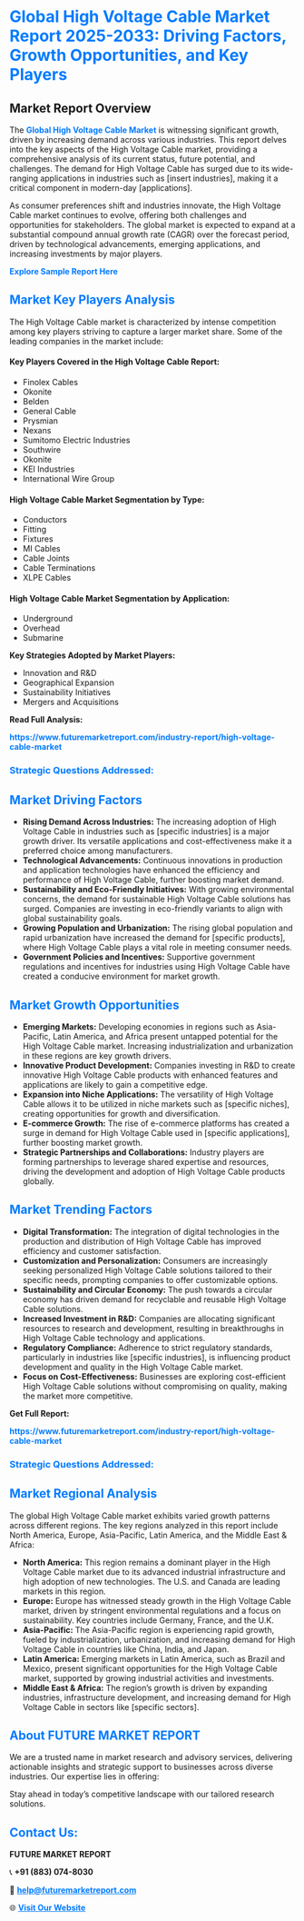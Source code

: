 <h1 style="color: #007BFF;">Global High Voltage Cable Market Report 2025-2033: Driving Factors, Growth Opportunities, and Key Players</h1>

<section id="overview">
<h2>Market Report Overview</h2>
<p>The <a href="https://www.futuremarketreport.com/industry-report/high-voltage-cable-market" style="color: #007BFF; text-decoration: none;"><strong>Global High Voltage Cable Market</strong></a> is witnessing significant growth, driven by increasing demand across various industries. This report delves into the key aspects of the High Voltage Cable market, providing a comprehensive analysis of its current status, future potential, and challenges. The demand for High Voltage Cable has surged due to its wide-ranging applications in industries such as [insert industries], making it a critical component in modern-day [applications].</p>
<p>As consumer preferences shift and industries innovate, the High Voltage Cable market continues to evolve, offering both challenges and opportunities for stakeholders. The global market is expected to expand at a substantial compound annual growth rate (CAGR) over the forecast period, driven by technological advancements, emerging applications, and increasing investments by major players.</p>
</section>

<section id="overview">
<p><a href="https://www.futuremarketreport.com/request-sample/reportId=84596" style="color: #007BFF; text-decoration: none;"><strong>Explore Sample Report Here</strong></a></p>
</section>

<section id="key-players">
<h2 style="color: #007BFF;">Market Key Players Analysis</h2>
<p>The High Voltage Cable market is characterized by intense competition among key players striving to capture a larger market share. Some of the leading companies in the market include:</p>
<h4>Key Players Covered in the High Voltage Cable Report:</h4>
<ul><li>Finolex Cables</li><li>Okonite</li><li>Belden</li><li>General Cable</li><li>Prysmian</li><li>Nexans</li><li>Sumitomo Electric Industries</li><li>Southwire</li><li>Okonite</li><li>KEI Industries</li><li>International Wire Group</li></ul>
<h4>High Voltage Cable Market Segmentation by Type:</h4>
<ul><li>Conductors</li><li>Fitting</li><li>Fixtures</li><li>MI Cables</li><li>Cable Joints</li><li>Cable Terminations</li><li>XLPE Cables</li></ul>

<h4>High Voltage Cable Market Segmentation by Application:</h4>
<ul><li>Underground</li><li>Overhead</li><li>Submarine</li></ul>
<p><strong>Key Strategies Adopted by Market Players:</strong></p>
<ul>
<li>Innovation and R&D</li>
<li>Geographical Expansion</li>
<li>Sustainability Initiatives</li>
<li>Mergers and Acquisitions</li>
</ul>
</section>

<section>
<p><strong>Read Full Analysis: </strong></p><a href="https://www.futuremarketreport.com/industry-report/high-voltage-cable-market" style="color: #007BFF; text-decoration: none;"><strong>https://www.futuremarketreport.com/industry-report/high-voltage-cable-market</strong></a>
<h3 style="color: #007BFF;">Strategic Questions Addressed:</h3>
</section>

<section id="driving-factors">
<h2 style="color: #007BFF;">Market Driving Factors</h2>
<ul>
<li><strong>Rising Demand Across Industries:</strong> The increasing adoption of High Voltage Cable in industries such as [specific industries] is a major growth driver. Its versatile applications and cost-effectiveness make it a preferred choice among manufacturers.</li>
<li><strong>Technological Advancements:</strong> Continuous innovations in production and application technologies have enhanced the efficiency and performance of High Voltage Cable, further boosting market demand.</li>
<li><strong>Sustainability and Eco-Friendly Initiatives:</strong> With growing environmental concerns, the demand for sustainable High Voltage Cable solutions has surged. Companies are investing in eco-friendly variants to align with global sustainability goals.</li>
<li><strong>Growing Population and Urbanization:</strong> The rising global population and rapid urbanization have increased the demand for [specific products], where High Voltage Cable plays a vital role in meeting consumer needs.</li>
<li><strong>Government Policies and Incentives:</strong> Supportive government regulations and incentives for industries using High Voltage Cable have created a conducive environment for market growth.</li>
</ul>
</section>

<section id="growth-opportunities">
<h2 style="color: #007BFF;">Market Growth Opportunities</h2>
<ul>
<li><strong>Emerging Markets:</strong> Developing economies in regions such as Asia-Pacific, Latin America, and Africa present untapped potential for the High Voltage Cable market. Increasing industrialization and urbanization in these regions are key growth drivers.</li>
<li><strong>Innovative Product Development:</strong> Companies investing in R&D to create innovative High Voltage Cable products with enhanced features and applications are likely to gain a competitive edge.</li>
<li><strong>Expansion into Niche Applications:</strong> The versatility of High Voltage Cable allows it to be utilized in niche markets such as [specific niches], creating opportunities for growth and diversification.</li>
<li><strong>E-commerce Growth:</strong> The rise of e-commerce platforms has created a surge in demand for High Voltage Cable used in [specific applications], further boosting market growth.</li>
<li><strong>Strategic Partnerships and Collaborations:</strong> Industry players are forming partnerships to leverage shared expertise and resources, driving the development and adoption of High Voltage Cable products globally.</li>
</ul>
</section>

<section id="trending-factors">
<h2 style="color: #007BFF;">Market Trending Factors</h2>
<ul>
<li><strong>Digital Transformation:</strong> The integration of digital technologies in the production and distribution of High Voltage Cable has improved efficiency and customer satisfaction.</li>
<li><strong>Customization and Personalization:</strong> Consumers are increasingly seeking personalized High Voltage Cable solutions tailored to their specific needs, prompting companies to offer customizable options.</li>
<li><strong>Sustainability and Circular Economy:</strong> The push towards a circular economy has driven demand for recyclable and reusable High Voltage Cable solutions.</li>
<li><strong>Increased Investment in R&D:</strong> Companies are allocating significant resources to research and development, resulting in breakthroughs in High Voltage Cable technology and applications.</li>
<li><strong>Regulatory Compliance:</strong> Adherence to strict regulatory standards, particularly in industries like [specific industries], is influencing product development and quality in the High Voltage Cable market.</li>
<li><strong>Focus on Cost-Effectiveness:</strong> Businesses are exploring cost-efficient High Voltage Cable solutions without compromising on quality, making the market more competitive.</li>
</ul>
</section>

<section>
<p><strong>Get Full Report: </strong></p><a href="https://www.futuremarketreport.com/industry-report/high-voltage-cable-market" style="color: #007BFF; text-decoration: none;"><strong>https://www.futuremarketreport.com/industry-report/high-voltage-cable-market</strong></a>
<h3 style="color: #007BFF;">Strategic Questions Addressed:</h3>
</section>


<section id="regional-analysis">
<h2 style="color: #007BFF;">Market Regional Analysis</h2>
<p>The global High Voltage Cable market exhibits varied growth patterns across different regions. The key regions analyzed in this report include North America, Europe, Asia-Pacific, Latin America, and the Middle East & Africa:</p>
<ul>
<li><strong>North America:</strong> This region remains a dominant player in the High Voltage Cable market due to its advanced industrial infrastructure and high adoption of new technologies. The U.S. and Canada are leading markets in this region.</li>
<li><strong>Europe:</strong> Europe has witnessed steady growth in the High Voltage Cable market, driven by stringent environmental regulations and a focus on sustainability. Key countries include Germany, France, and the U.K.</li>
<li><strong>Asia-Pacific:</strong> The Asia-Pacific region is experiencing rapid growth, fueled by industrialization, urbanization, and increasing demand for High Voltage Cable in countries like China, India, and Japan.</li>
<li><strong>Latin America:</strong> Emerging markets in Latin America, such as Brazil and Mexico, present significant opportunities for the High Voltage Cable market, supported by growing industrial activities and investments.</li>
<li><strong>Middle East & Africa:</strong> The region’s growth is driven by expanding industries, infrastructure development, and increasing demand for High Voltage Cable in sectors like [specific sectors].</li>
</ul>
</section>

<footer>
<h2 style="color: #007BFF;">About FUTURE MARKET REPORT</h2>
<p>We are a trusted name in market research and advisory services, delivering actionable insights and strategic support to businesses across diverse industries. Our expertise lies in offering:</p>

<p>Stay ahead in today’s competitive landscape with our tailored research solutions.</p>

<h2 style="color: #007BFF;">Contact Us:</h2>
<p><strong>FUTURE MARKET REPORT</strong></p>
<p>📞 <strong>+91 (883) 074-8030</strong></p>
<p>📧 <strong><a href="mailto:help@futuremarketreport.com" style="color: #007BFF;">help@futuremarketreport.com</a></strong></p>
<p>🌐 <strong><a href="https://www.futuremarketreport.com/" style="color: #007BFF;">Visit Our Website</a></strong></p>
</footer>